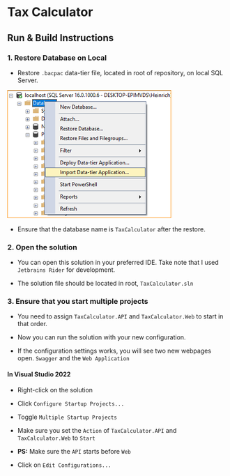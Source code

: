 # Tax Calculator

## Run & Build Instructions

### 1. Restore Database on Local

- Restore `.bacpac` data-tier file, located in root of repository, on local SQL Server.

![Import Data-tier Application](image.png)

- Ensure that the database name is `TaxCalculator` after the restore.

### 2. Open the solution

- You can open this solution in your preferred IDE. Take note that I used `Jetbrains Rider` for development.

- The solution file should be located in root, `TaxCalculator.sln`

### 3. Ensure that you start multiple projects

- You need to assign `TaxCalculator.API` and `TaxCalculator.Web` to start in that order.

- Now you can run the solution with your new configuration.

- If the configuration settings works, you will see two new webpages open. `Swagger` and the `Web Application`

#### In Visual Studio 2022

- Right-click on the solution

- Click `Configure Startup Projects...`

- Toggle `Multiple Startup Projects`

- Make sure you set the `Action` of `TaxCalculator.API` and `TaxCalculator.Web` to `Start`

- **PS:** Make sure the `API` starts before `Web`

- Click on `Edit Configurations...`

